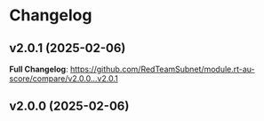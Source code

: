 # Changelog

## v2.0.1 (2025-02-06)

<!-- Release notes generated using configuration in .github/release.yml at v2.0.1 -->



**Full Changelog**: https://github.com/RedTeamSubnet/module.rt-au-score/compare/v2.0.0...v2.0.1

## v2.0.0 (2025-02-06)

<!-- Release notes generated using configuration in .github/release.yml at v2.0.0 -->

